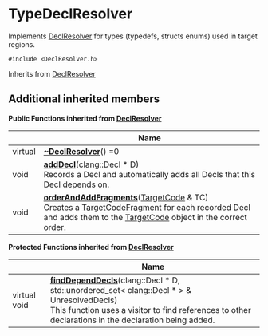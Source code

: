 # TypeDeclResolver



Implements [DeclResolver]() for types (typedefs, structs enums) used in target regions. 


`#include <DeclResolver.h>`

Inherits from [DeclResolver](../Classes/classDeclResolver.md)

## Additional inherited members

**Public Functions inherited from [DeclResolver](../Classes/classDeclResolver.md)**

|                | Name           |
| -------------- | -------------- |
| virtual | **[~DeclResolver](../Classes/classDeclResolver.md#function-~declresolver)**() =0 |
| void | **[addDecl](../Classes/classDeclResolver.md#function-adddecl)**(clang::Decl * D)<br>Records a Decl and automatically adds all Decls that this Decl depends on.  |
| void | **[orderAndAddFragments](../Classes/classDeclResolver.md#function-orderandaddfragments)**([TargetCode](../Classes/classTargetCode.md) & TC)<br>Creates a [TargetCodeFragment](../Classes/classTargetCodeFragment.md) for each recorded Decl and adds them to the [TargetCode](../Classes/classTargetCode.md) object in the correct order.  |

**Protected Functions inherited from [DeclResolver](../Classes/classDeclResolver.md)**

|                | Name           |
| -------------- | -------------- |
| virtual void | **[findDependDecls](../Classes/classDeclResolver.md#function-finddependdecls)**(clang::Decl * D, std::unordered_set< clang::Decl * > & UnresolvedDecls)<br>This function uses a visitor to find references to other declarations in the declaration being added.  |


